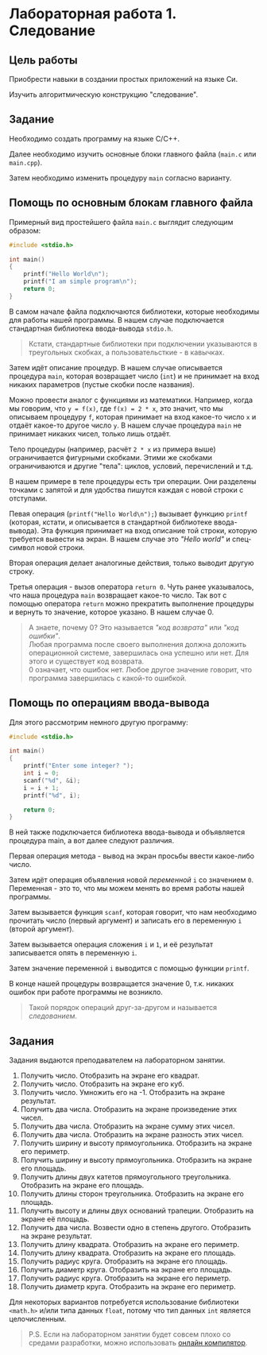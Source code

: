 # Лабораторная работа 1. Следование

## Цель работы

Приобрести навыки в создании простых приложений на языке Си.

Изучить алгоритмическую конструкцию "следование".

## Задание

Необходимо создать программу на языке C/C++.

Далее необходимо изучить основные блоки главного файла (`main.c` или `main.cpp`).

Затем необходимо изменить процедуру `main` согласно варианту.

## Помощь по основным блокам главного файла

Примерный вид простейшего файла `main.c` выглядит следующим образом:

```c
#include <stdio.h>

int main()
{
    printf("Hello World\n");
    printf("I am simple program\n");
    return 0;
}
```

В самом начале файла подключаются библиотеки, которые необходимы для работы нашей программы.
В нашем случае подключается стандартная библиотека ввода-вывода `stdio.h`.

> Кстати, стандартные библиотеки при подключении указываются в треугольных скобках, а пользовательсткие - в кавычках.

Затем идёт описание процедур.
В нашем случае описывается процедура `main`, которая возвращает число (`int`) и не принимает на вход никаких параметров (пустые скобки после названия).

Можно провести аналог с функциями из математики.
Например, когда мы говорим, что `y = f(x)`, где `f(x) = 2 * x`, это значит, что мы описываем процедуру `f`, которая принимает на вход какое-то число `x` и отдаёт какое-то другое число `y`.
В нашем случае процедура `main` не принимает никаких чисел, только лишь отдаёт.

Тело процедуры (например, расчёт `2 * x` из примера выше) ограничивается фигурными скобками.
Этими же скобками ограничиваются и другие "тела": циклов, условий, перечислений и т.д.

В нашем примере в теле процедуры есть три операции.
Они разделены точками с запятой и для удобства пишутся каждая с новой строки с отступами.

Певая операция (`printf("Hello World\n");`) вызывает функцию `printf` (которая, кстати, и описывается в стандартной библиотеке ввода-вывода).
Эта функция принимает на вход описание той строки, которую требуется вывести на экран.
В нашем случае это _"Hello world"_ и спец-символ новой строки.

Вторая операция делает аналогиные действия, только выводит другую строку.

Третья операция - вызов оператора `return 0`.
Чуть ранее указывалось, что наша процедура `main` возвращает какое-то число.
Так вот с помощью оператора `return` можно прекратить выполнение процедуры и вернуть то значение, которое указано.
В нашем случае 0.

> А знаете, почему 0?
> Это называется _"код возврата"_ или _"код ошибки"_. \
> Любая программа после своего выполнения должна доложить операционной системе, завершилась она успешно или нет.
> Для этого и существует код возврата. \
> 0 означает, что ошибок нет.
> Любое другое значение говорит, что программа завершилась с какой-то ошибкой.

## Помощь по операциям ввода-вывода

Для этого рассмотрим немного другую программу:

```c
#include <stdio.h>

int main()
{
    printf("Enter some integer? ");
    int i = 0;
    scanf("%d", &i);
    i = i + 1;
    printf("%d", i);

    return 0;
}
```

В ней также подключается библиотека ввода-вывода и объявляется процедура main, а вот далее следуют различия.

Первая операция метода - вывод на экран просьбы ввести какое-либо число.

Затем идёт операция объявления новой _переменной_ `i` со значением `0`.
Переменная - это то, что мы можем менять во время работы нашей программы.

Затем вызывается функция `scanf`, которая говорит, что нам необходимо прочитать число (первый аргумент) и записать его в переменную `i` (второй аргумент).

Затем вызывается операция сложения `i` и `1`, и её результат записывается опять в переменную `i`.

Затем значение переменной `i` выводится с помощью функции `printf`.

В конце нашей процедуры возвращается значение 0, т.к. никаких ошибок при работе программы не возникло.

> Такой порядок операций друг-за-другом и называется _следованием_.

## Задания

Задания выдаются преподавателем на лабораторном занятии.

1. Получить число. Отобразить на экране его квадрат. 
1. Получить число. Отобразить на экране его куб.
1. Получить число. Умножить его на -1. Отобразить на экране результат.
1. Получить два числа. Отобразить на экране произведение этих чисел.
1. Получить два числа. Отобразить на экране сумму этих чисел.
1. Получить два числа. Отобразить на экране разность этих чисел.
1. Получить ширину и высоту прямоугольника. Отобразить на экране его периметр.
1. Получить ширину и высоту прямоугольника. Отобразить на экране его площадь.
1. Получить длины двух катетов прямоугольного треугольника. Отобразить на экране его площадь.
1. Получить длины сторон треугольника. Отобразить на экране его площадь.
1. Получить высоту и длины двух оснований трапеции. Отобразить на экране её площадь.
1. Получить два числа. Возвести одно в степень другого. Отобразить на экране результат.
1. Получить длину квадрата. Отобразить на экране его периметр.
1. Получить длину квадрата. Отобразить на экране его площадь.
1. Получить радиус круга. Отобразить на экране его площадь.
1. Получить диаметр круга. Отобразить на экране его площадь.
1. Получить радиус круга. Отобразить на экране его периметр.
1. Получить диаметр круга. Отобразить на экране его периметр.

Для некоторых вариантов потребуется использование библиотеки `<math.h>` и/или типа данных `float`, потому что тип данных
`int` является целочисленным.

> P.S.
> Если на лабораторном занятии будет совсем плохо со средами разработки, можно использовать [онлайн компилятор](https://www.onlinegdb.com/online_c_compiler).
